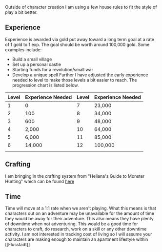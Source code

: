Outside of character creation I am using a few house rules to fit the style of play a bit better. 

## Experience
Experience is awarded via gold put away toward a long term goal at a rate of 1 gold to 1 exp. The goal should be worth around 100,000 gold. Some examples include:
- Build a small village
- Set up a personal castle
- Starting funds for a revolution/small war
- Develop a unique spell
Further I have adjusted the early experience needed to level to make those levels a bit easier to reach. The progression chart is listed below. 

| Level | Experience Needed | Level | Experience Needed |
| ----- | ----------------- | ----- | ----------------- |
| 1     | 0                 | 7     | 23,000            |
| 2     | 100               | 8     | 34,000            |
| 3     | 600               | 9     | 48,000            |
| 4     | 2,000             | 10    | 64,000            |
| 5     | 6,000             | 11    | 85,000            |
| 6     | 14,000            | 12    | 100,000           |
|       |                   |       |                   |

## Crafting
I am bringing in the crafting system from "Heliana's Guide to Monster Hunting" which can be found [here](https://drive.google.com/file/d/1yxih44fJhj7vICSmO3goOqRR0Yi7QaWB/view)

## Time
Time will move at a 1:1 rate when we aren't playing. What this means is that characters out on an adventure may be unavailable for the amount of time they would be away for their adventure. This also means they have plenty of downtime when not adventuring. This would be a good time for characters to craft, do research, work on a skill or any other downtime activity. I am not interested in tracking cost of living so I will assume your characters are making enough to maintain an apartment lifestyle within [[Flusstadt]]
